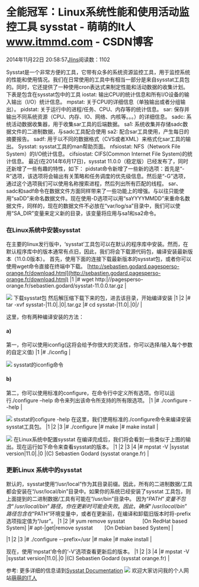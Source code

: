 
# 全能冠军：Linux系统性能和使用活动监控工具 sysstat - 萌萌的It人 www.itmmd.com - CSDN博客


2014年11月22日 20:58:57[Jlins](https://me.csdn.net/dyllove98)阅读数：1102


Sysstat是一个非常方便的工具，它带有众多的系统资源监控工具，用于监控系统的性能和使用情况。我们在日常使用的工具中有相当一部分是来自sysstat工具包的。同时，它还提供了一种使用cron表达式来制定性能和活动数据的收集计划。
下表是包含在sysstat包中的工具
iostat: 输出CPU的统计信息和所有I/O设备的输入输出（I/O）统计信息。
mpstat: 关于CPU的详细信息（单独输出或者分组输出）。
pidstat: 关于运行中的进程/任务、CPU、内存等的统计信息。
sar: 保存并输出不同系统资源（CPU、内存、IO、网络、内核等。。。）的详细信息。
sadc: 系统活动数据收集器，用于收集sar工具的后端数据。
sa1: 系统收集并存储sadc数据文件的二进制数据，与sadc工具配合使用
sa2: 配合sar工具使用，产生每日的摘要报告。
sadf: 用于以不同的数据格式（CVS或者XML）来格式化sar工具的输出。
Sysstat: sysstat工具的man帮助页面。
nfsiostat: NFS（Network File System）的I/O统计信息。
cifsiostat: CIFS(Common Internet File System)的统计信息。
最近(在2014年6月17日)，sysstat 11.0.0（稳定版）已经发布了，同时还新增了一些有趣的特性，如下：
pidstat命令新增了一些新的选项：首先是“-R”选项，该选项将会输出有关策略和任务调度的优先级信息。然后是“-G”选项，通过这个选项我们可以使用名称搜索进程，然后列出所有匹配的线程。
sar、sadc和sadf命令在数据文件方面同样带来了一些功能上的增强。与以往只能使用“saDD”来命名数据文件。现在使用-D选项可以用“saYYYYMMDD”来重命名数据文件，同样的，现在的数据文件不必放在“var/log/sa”目录中，我们可以使用“SA_DIR”变量来定义新的目录，该变量将应用与sa1和sa2命令。
### 在Linux系统中安装sysstat
在主要的linux发行版中，‘sysstat’工具包可以在默认的程序库中安装。然而，在默认程序库中的版本通常有点旧，因此，我们将会下载源代码包，编译安装最新版本（11.0.0版本）。
首先，使用下面的连接下载最新版本的sysstat包，或者你可以使用wget命令直接在终端中下载。
[http://sebastien.godard.pagesperso-orange.fr/download.html](http://sebastien.godard.pagesperso-orange.fr/download.html)
|1
|\#
 wget http:|//pagesperso-orange.fr/sebastien.godard/sysstat-11.0.0.tar.gz
|

![](http://ww1.sinaimg.cn/mw690/6941baebgw1ele6ogqi1wj20ok0gsadn.jpg)
下载sysstat包
然后解压缩下载下来的包，进去该目录，开始编译安装
|1
|2
|\#
 tar -xvf sysstat-|11.0|.|0|.tar.gz
|\#
 cd sysstat-|11.0|.|0|/
|

这里，你有两种编译安装的方法：
#### a)
第一，你可以使用iconfig(这将会给予你很大的灵活性，你可以选择/输入每个参数的自定义值)
|1
|\#
 ./iconfig
|

![](http://ww4.sinaimg.cn/mw690/6941baebgw1ele6og71f4j20oh0gqq53.jpg)
sysstat的iconfig命令
#### b)
第二，你可以使用标准的configure，在命令行中定义所有选项。你可以运行./configure –help 命令来列出该命令所支持的所有限选项。
|1
|\#
 ./configure --help
|

![](http://ww2.sinaimg.cn/mw690/6941baebgw1ele6ofqm89j20oo0gygpa.jpg)
stsstat的cofigure -help
在这里，我们使用标准的./configure命令来编译安装sysstat工具包。
|1
|2
|3
|\#
 ./configure
|\#
 make
|\#
 make install
|

![](http://ww4.sinaimg.cn/mw690/6941baebgw1ele6of8cmjj20om0gstbw.jpg)
在Linux系统中配置sysstat
在编译完成后，我们将会看到一些类似于上图的输出。现在运行如下命令来查看sysstat的版本。
|1
|2
|3
|4
|\#
 mpstat -V
|sysstat
 version|11.0|.|0
|(C)
 Sebastien Godard (sysstat <at> orange.fr)
|

### 更新Linux 系统中的sysstat
默认的，sysstat使用“/usr/local”作为其目录前缀。因此，所有的二进制数据/工具都会安装在“/usr/local/bin”目录中。如果你的系统已经安装了sysstat 工具包，则上面提到的二进制数据/工具有可能在“/usr/bin”目录中。
因为“$PATH”变量不包含“/usr/local/bin”路径，你在更新时可能会失败。因此，确保“/usr/local/bin”路径包含在“$PATH”环境变量中，或者在更新前，在编译和卸载旧版本时将-prefix选项指定值为“/usr”。
|1
|2
|\#
 yum remove sysstat            [On RedHat based System]
|\#
 apt-|get|remove sysstat        [On Debian based System]
|

|1
|2
|3
|\#
 ./configure --prefix=/usr
|\#
 make
|\#
 make install
|

现在，使用‘mpstat’命令的‘-V’选项查看更新后的版本。
|1
|2
|3
|4
|\#
 mpstat -V
|sysstat
 version|11.0|.|0
|(C)
 Sebastien Godard (sysstat <at> orange.fr)
|

参考: 更多详细的信息请到[Sysstat
 Documentation](http://sebastien.godard.pagesperso-orange.fr/documentation.html)
![](http://images.cnitblog.com/blog/437282/201411/041405283617635.gif)
欢迎大家访问我的个人网站[萌萌的IT人](http://www.itmmd.com)

